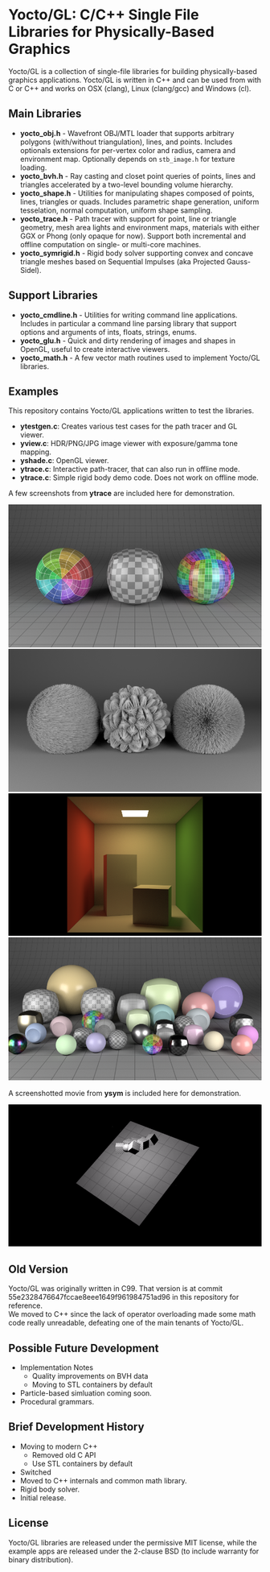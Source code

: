 # Yocto/GL: C/C++ Single File Libraries for Physically-Based Graphics

Yocto/GL is a collection of single-file libraries for building
physically-based graphics applications.
Yocto/GL is written in C++ and can be used from with C or C++ and works on
OSX (clang), Linux (clang/gcc) and Windows (cl).

## Main Libraries

- **yocto_obj.h** - Wavefront OBJ/MTL loader that supports arbitrary polygons (with/without triangulation), lines, and points. Includes optionals extensions for per-vertex color and radius, camera and environment map. Optionally depends on `stb_image.h` for texture loading.
- **yocto_bvh.h** - Ray casting and closet point queries of points, lines and triangles accelerated by a two-level bounding volume hierarchy.
- **yocto_shape.h** - Utilities for manipulating shapes composed of points, lines, triangles or quads. Includes parametric shape generation, uniform tesselation, normal computation, uniform shape sampling.
- **yocto_trace.h** - Path tracer with support for point, line or triangle geometry, mesh area lights and environment maps, materials with either GGX or Phong (only opaque for now). Support both incremental and offline computation on single- or multi-core machines.
- **yocto_symrigid.h** - Rigid body solver supporting convex and concave triangle meshes based on Sequential Impulses (aka Projected Gauss-Sidel).

## Support Libraries

- **yocto_cmdline.h** - Utilities for writing command line applications. Includes in  particular a command line parsing library that support options and arguments of ints, floats, strings, enums.
- **yocto_glu.h** - Quick and dirty rendering of images and shapes in OpenGL, useful to create interactive viewers.
- **yocto_math.h** - A few vector math routines used to implement Yocto/GL libraries.

## Examples

This repository contains Yocto/GL applications written to test the libraries.

- **ytestgen.c**: Creates various test cases for the path tracer and GL viewer.
- **yview.c**: HDR/PNG/JPG image viewer with exposure/gamma tone mapping.
- **yshade.c**: OpenGL viewer.
- **ytrace.c**: Interactive path-tracer, that can also run in offline mode.
- **ytrace.c**: Simple rigid body demo code. Does not work on offline mode.

A few screenshots from **ytrace** are included here for demonstration.

![](images/sh03.path.png)
![](images/ls02.direct.png)
![](images/cb01.path.png)
![](images/rs02.path.png)

A screenshotted movie from **ysym** is included here for demonstration.

![](images/rb02.ysym.gif)

## Old Version

Yocto/GL was originally written in C99. That version is at commit
55e2328476647fccae8eee1649f961984751ad96 in this repository for reference.  
We moved to C++ since the lack of operator overloading made some math code
really unreadable, defeating one of the main tenants of Yocto/GL. 

## Possible Future Development

- Implementation Notes
    - Quality improvements on BVH data
    - Moving to STL containers by default
- Particle-based simluation coming soon.
- Procedural grammars.

## Brief Development History

- Moving to modern C++
    - Removed old C API
    - Use STL containers by default
- Switched 
- Moved to C++ internals and common math library.
- Rigid body solver.
- Initial release. 

## License

Yocto/GL libraries are released under the permissive MIT license, while the
example apps are released under the 2-clause BSD (to include warranty for binary distribution).
